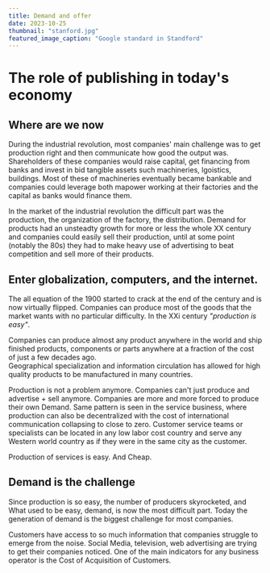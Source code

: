 ```yaml
---
title: Demand and offer
date: 2023-10-25
thumbnail: "stanford.jpg"
featured_image_caption: "Google standard in Standford"
---
```


# The role of publishing in today's economy

## Where are we now

During the industrial revolution, most companies' main challenge was to get production right and then communicate how good the output was. Shareholders of these companies would raise capital, get financing from banks and invest in bid tangible assets such machineries, lgoistics, buildings. Most of these of machineries eventually became bankable and companies could leverage both mapower working at their factories and the capital as banks would finance them.

In the market of the industrial revolution the difficult part was the production, the organization of the factory, the distribution.
Demand for products had an unsteadty growth for more or less the whole XX century and companies could easily sell their production, until at some point (notably the 80s) they had to make heavy use of advertising to beat competition and sell more of their products.

## Enter globalization, computers, and the internet.

The all equation of the 1900 started to crack at the end of the century and is now virtually flipped.
Companies can produce most of the goods that the market wants with no particular difficulty. In the XXi century _"production is easy"_.

Companies can produce almost any product anywhere in the world and ship finished products, components or parts anywhere at a fraction of the cost of just a few decades ago.  
Geographical specialization and information circulation has allowed for high quality products to be manufactured in many countries.

Production is not a problem anymore. Companies can't just produce and advertise + sell anymore. Companies are more and more forced to produce their own Demand.
Same pattern is seen in the service business, where production can also be decentralized with the cost of international communication collapsing to close to zero. Customer service teams or specialists can be located in any low labor cost country and serve any Western world country as if they were in the same city as the customer.

Production of services is easy. And Cheap.

## Demand is the challenge

Since production is so easy, the number of producers skyrocketed, and What used to be easy, demand, is now the most difficult part. Today the generation of demand is the biggest challenge for most companies.

Customers have access to so much information that companies struggle to emerge from the noise. Social Media, television, web advertising are trying to get their companies noticed. One of the main indicators for any business operator is the Cost of Acquisition of Customers.
